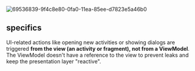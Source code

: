 ![69536839-9f4c8e80-0fa0-11ea-85ee-d7823e5a46b0](https://user-images.githubusercontent.com/63263301/205075360-09dbf829-3c0d-40ca-9b34-cf0c2ed59aa5.png)

## specifics
UI-related actions like opening new activities or showing dialogs are triggered **from the view (an activity or fragment), not from a ViewModel**.  
The ViewModel doesn't have a reference to the view to prevent leaks and keep the presentation layer "reactive".
